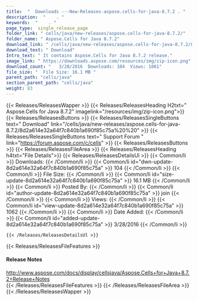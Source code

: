 ```yaml
---
title:  "  Downloads ---New-Releases-aspose.cells-for-java-8.7.2 . " 
description:  "    . " 
keywords:  "    . " 
page_type:  single_release_page
folder_link: " cells/java/new-releases/aspose.cells-for-java-8.7.2/"
folder_name: " Aspose.Cells for Java 8.7.2"
download_link: " /cells/java/new-releases/aspose.cells-for-java-8.7.2/8d2a614e32a64f7c840b1a690f85c75a"
download_text: " Download"
Intro_text: " It contains Aspose.Cells for Java 8.7.2 release."
image_link: " https://downloads.aspose.com/resources/img/zip-icon.png"
download_count: "   3/28/2016  Downloads: 104  Views: 1061"
file_size: "  File Size: 16.1 MB "
parent_path: "cells/java"
section_parent_path: "cells/java"
weight: 83 
---
```


{{< Releases/ReleasesWapper >}}
  {{< Releases/ReleasesHeading H2txt=" Aspose.Cells for Java 8.7.2" imagelink="/resources/img/zip-icon.png">}}
  {{< Releases/ReleasesButtons >}}
    {{< Releases/ReleasesSingleButtons text=" Download" link="/cells/java/new-releases/aspose.cells-for-java-8.7.2/8d2a614e32a64f7c840b1a690f85c75a%20%20" >}}
    {{< Releases/ReleasesSingleButtons text=" Support Forum " link="https://forum.aspose.com/c/cells" >}}
  {{< Releases/ReleasesButtons >}}
  {{< Releases/ReleasesFileArea >}}
    {{< Releases/ReleasesHeading h4txt="File Details">}}
    {{< Releases/ReleasesDetailsUl >}}
            {{< Common/li  >}} Downloads: {{< /Common/li >}} 
      {{< Common/li id="dwn-update-8d2a614e32a64f7c840b1a690f85c75a" >}} 104 {{< /Common/li >}} 
      {{< Common/li  >}} File Size: {{< /Common/li >}} 
      {{< Common/li id="size-update-8d2a614e32a64f7c840b1a690f85c75a" >}} 16.1 MB {{< /Common/li >}} 
      {{< Common/li  >}} Posted By: {{< /Common/li >}} 
      {{< Common/li id="author-update-8d2a614e32a64f7c840b1a690f85c75a" >}} join {{< /Common/li >}} 
      {{< Common/li  >}} Views: {{< /Common/li >}} 
      {{< Common/li id="view-update-8d2a614e32a64f7c840b1a690f85c75a" >}} 1062 {{< /Common/li >}} 
      {{< Common/li  >}} Date Added: {{< /Common/li >}} 
      {{< Common/li id="added-update-8d2a614e32a64f7c840b1a690f85c75a" >}} 3/28/2016 {{< /Common/li >}} 

    {{< /Releases/ReleasesDetailsUl >}}

  {{< Releases/ReleasesFileFeatures >}}
      <h4>Release Notes</h4><div><a href="http://www.aspose.com/docs/display/cellsjava/Aspose.Cells+for+Java+8.7.2+Release+Notes">http://www.aspose.com/docs/display/cellsjava/Aspose.Cells+for+Java+8.7.2+Release+Notes</a></div>
  {{< /Releases/ReleasesFileFeatures >}}
 {{< /Releases/ReleasesFileArea >}}
{{< /Releases/ReleasesWapper >}}


